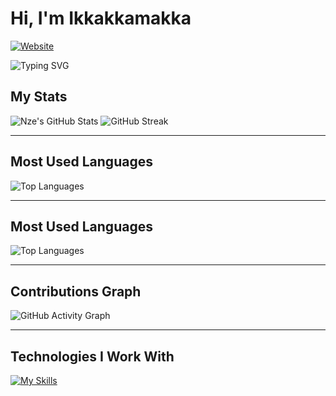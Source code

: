 # Hi, I'm Ikkakkamakka

[![Website](https://img.shields.io/badge/Website-blue?style=flat-square&logo=google-chrome)](erictessers.com)

![Typing SVG](https://readme-typing-svg.herokuapp.com?color=F7CACA&lines=Welcome+to+my+GitHub+profile!;I'm+a+passionate+developer!)

## My Stats

![Nze's GitHub Stats](https://github-readme-stats.vercel.app/api?username=ikkakkamakka&show_icons=true&theme=dark&count_private=true)
![GitHub Streak](https://github-readme-streak-stats.herokuapp.com/?user=ikkakkamakka&theme=dark)

---

## Most Used Languages

![Top Languages](https://github-readme-stats.vercel.app/api/top-langs/?username=ikkakkamakka&langs_count=10&layout=compact&theme=dark)

---

## Most Used Languages

![Top Languages](https://github-readme-stats.vercel.app/api/top-langs/?username=your_github_username&layout=compact&theme=dark)

---

## Contributions Graph

![GitHub Activity Graph](https://github-readme-activity-graph.cyclic.app/graph?username=your_github_username&theme=react-dark)

---

## Technologies I Work With

[![My Skills](https://skillicons.dev/icons?i=javascript,typescript,html,css,react,nodejs,vue,mysql,mongodb,aws,git,docker,python&theme=dark)](https://skillicons.dev)
